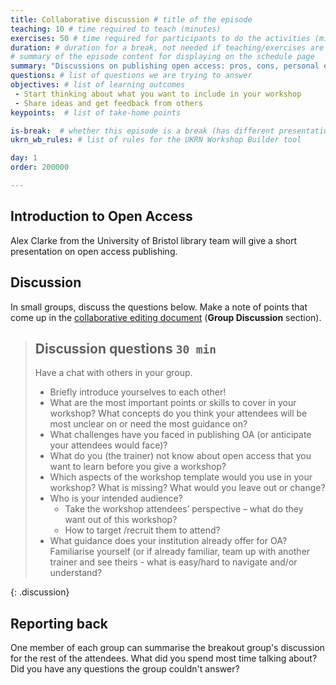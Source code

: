 ```yaml
---
title: Collaborative discussion # title of the episode
teaching: 10 # time required to teach (minutes)
exercises: 50 # time required for participants to do the activities (minutes)
duration: # duration for a break, not needed if teaching/exercises are present (minutes)
# summary of the episode content for displaying on the schedule page
summary: "Discussions on publishing open access: pros, cons, personal experiences."
questions: # list of questions we are trying to answer
objectives: # list of learning outcomes
 - Start thinking about what you want to include in your workshop
 - Share ideas and get feedback from others
keypoints:  # list of take-home points

is-break:  # whether this episode is a break (has different presentation)
ukrn_wb_rules: # list of rules for the UKRN Workshop Builder tool

day: 1
order: 200000

---
```


## Introduction to Open Access

Alex Clarke from the University of Bristol library team will give a short presentation on open access publishing.

## Discussion

In small groups, discuss the questions below.
Make a note of points that come up in the <a href="{{ site.collaborative_notes }}" target="_blank">collaborative editing document</a> (**Group Discussion** section).

> ## Discussion questions `30 min`
> Have a chat with others in your group. 
> - Briefly introduce yourselves to each other!
> - What are the most important points or skills to cover in your workshop? What concepts do you think your attendees will be most unclear on or need the most guidance on?
> - What challenges have you faced in publishing OA (or anticipate your attendees would face)?
> - What do you (the trainer) not know about open access that you want to learn before you give a workshop?
> - Which aspects of the workshop template would you use in your workshop? What is missing? What would you leave out or change?
> - Who is your intended audience? 
>   - Take the workshop attendees’ perspective – what do they want out of this workshop?
>   - How to target /recruit them to attend?
> - What guidance does your institution already offer for OA? Familiarise yourself (or if already familiar, team up with another trainer and see theirs - what is easy/hard to navigate and/or understand?
>
> 
{: .discussion}

## Reporting back

One member of each group can summarise the breakout group's discussion for the rest of the attendees.
What did you spend most time talking about?
Did you have any questions the group couldn't answer?
